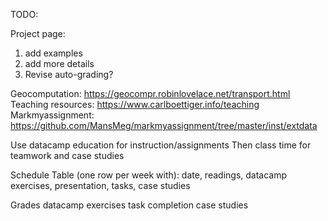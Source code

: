 TODO:

Project page:
1) add examples
2) add more details
3) Revise auto-grading?

Geocomputation: https://geocompr.robinlovelace.net/transport.html
Teaching resources: https://www.carlboettiger.info/teaching
Markmyassignment: https://github.com/MansMeg/markmyassignment/tree/master/inst/extdata


Use datacamp education for instruction/assignments
Then class time for teamwork and case studies

Schedule Table (one row per week with):
date, readings, datacamp exercises, presentation, tasks, case studies

Grades
datacamp exercises
task completion
case studies
